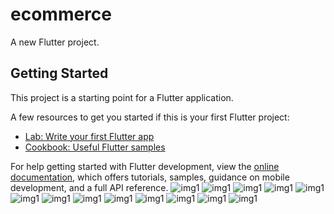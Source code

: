 # ecommerce

A new Flutter project.

## Getting Started

This project is a starting point for a Flutter application.

A few resources to get you started if this is your first Flutter project:

- [Lab: Write your first Flutter app](https://docs.flutter.dev/get-started/codelab)
- [Cookbook: Useful Flutter samples](https://docs.flutter.dev/cookbook)

For help getting started with Flutter development, view the
[online documentation](https://docs.flutter.dev/), which offers tutorials,
samples, guidance on mobile development, and a full API reference.
![img1](screenshots/img1.jpg)
![img1](screenshots/img2.jpg)
![img1](screenshots/img3.jpg)
![img1](screenshots/img4.jpg)
![img1](screenshots/img5.jpg)
![img1](screenshots/img6.jpg)
![img1](screenshots/img7.jpg)
![img1](screenshots/img8.jpg)
![img1](screenshots/img9.jpg)
![img1](screenshots/img10.jpg)
![img1](screenshots/img11.jpg)
![img1](screenshots/img12.jpg)
![img1](screenshots/img13.jpg)
